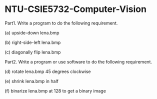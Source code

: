 # NTU-CSIE5732-Computer-Vision
Part1. Write a program to do the following requirement.

(a) upside-down lena.bmp

(b) right-side-left lena.bmp

(c) diagonally flip lena.bmp

Part2. Write a program or use software to do the following requirement.

(d) rotate lena.bmp 45 degrees clockwise

(e) shrink lena.bmp in half

(f) binarize lena.bmp at 128 to get a binary image

